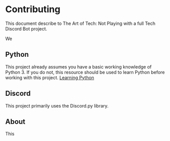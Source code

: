 # Contributing

This document describe to The Art of Tech: Not Playing with a full Tech Discord Bot project.

We

## Python

This project already assumes you have a basic working knowledge of Python 3.  If you do not, this resource should be used to learn Python before working with this project. [Learning Python](https://www.python.org/about/gettingstarted/)

## Discord

This project primarily uses the Discord.py library.  

## About

This
